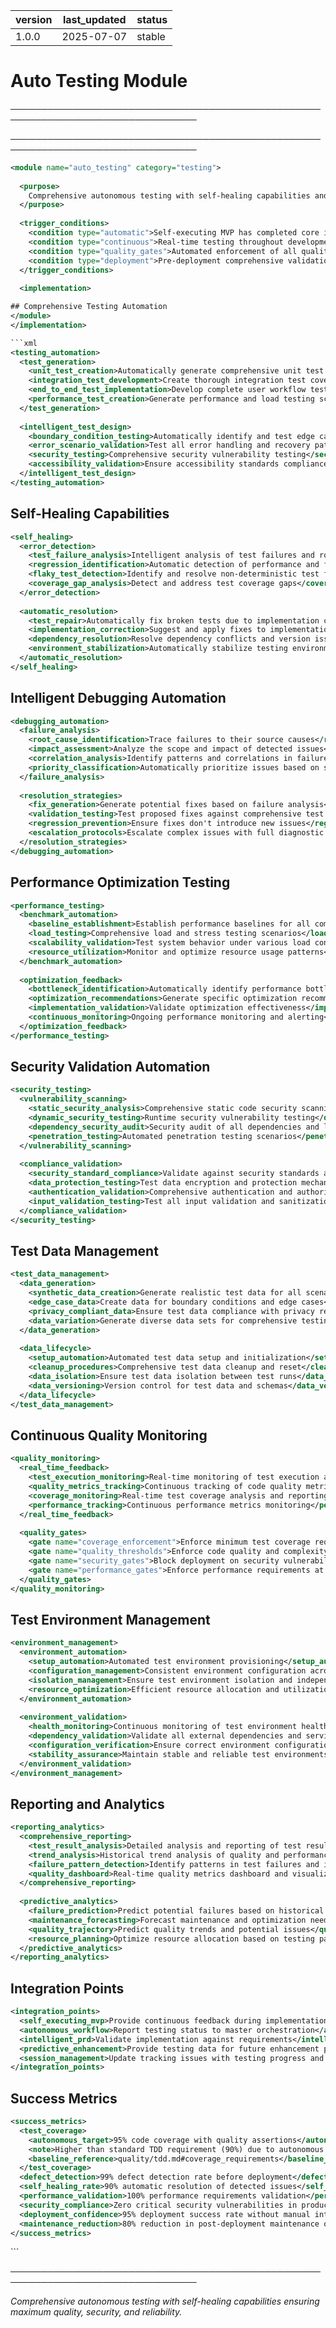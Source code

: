 | version | last_updated | status |
|---------|--------------|--------|
| 1.0.0   | 2025-07-07   | stable |

# Auto Testing Module

────────────────────────────────────────────────────────────────────────────────


────────────────────────────────────────────────────────────────────────────────

```xml
<module name="auto_testing" category="testing">
  
  <purpose>
    Comprehensive autonomous testing with self-healing capabilities and intelligent debugging automation
  </purpose>
  
  <trigger_conditions>
    <condition type="automatic">Self-executing MVP has completed core implementation</condition>
    <condition type="continuous">Real-time testing throughout development process</condition>
    <condition type="quality_gates">Automated enforcement of all quality standards</condition>
    <condition type="deployment">Pre-deployment comprehensive validation</condition>
  </trigger_conditions>
  
  <implementation>

## Comprehensive Testing Automation
</module>
</implementation>

```xml
<testing_automation>
  <test_generation>
    <unit_test_creation>Automatically generate comprehensive unit test suites</unit_test_creation>
    <integration_test_development>Create thorough integration test coverage</integration_test_development>
    <end_to_end_test_implementation>Develop complete user workflow testing</end_to_end_test_implementation>
    <performance_test_creation>Generate performance and load testing scenarios</performance_test_creation>
  </test_generation>
  
  <intelligent_test_design>
    <boundary_condition_testing>Automatically identify and test edge cases</boundary_condition_testing>
    <error_scenario_validation>Test all error handling and recovery paths</error_scenario_validation>
    <security_testing>Comprehensive security vulnerability testing</security_testing>
    <accessibility_validation>Ensure accessibility standards compliance</accessibility_validation>
  </intelligent_test_design>
</testing_automation>
```

## Self-Healing Capabilities

```xml
<self_healing>
  <error_detection>
    <test_failure_analysis>Intelligent analysis of test failures and root causes</test_failure_analysis>
    <regression_identification>Automatic detection of performance and functional regressions</regression_identification>
    <flaky_test_detection>Identify and resolve non-deterministic test failures</flaky_test_detection>
    <coverage_gap_analysis>Detect and address test coverage gaps</coverage_gap_analysis>
  </error_detection>
  
  <automatic_resolution>
    <test_repair>Automatically fix broken tests due to implementation changes</test_repair>
    <implementation_correction>Suggest and apply fixes to implementation code</implementation_correction>
    <dependency_resolution>Resolve dependency conflicts and version issues</dependency_resolution>
    <environment_stabilization>Automatically stabilize testing environments</environment_stabilization>
  </automatic_resolution>
</self_healing>
```

## Intelligent Debugging Automation

```xml
<debugging_automation>
  <failure_analysis>
    <root_cause_identification>Trace failures to their source causes</root_cause_identification>
    <impact_assessment>Analyze the scope and impact of detected issues</impact_assessment>
    <correlation_analysis>Identify patterns and correlations in failures</correlation_analysis>
    <priority_classification>Automatically prioritize issues based on severity</priority_classification>
  </failure_analysis>
  
  <resolution_strategies>
    <fix_generation>Generate potential fixes based on failure analysis</fix_generation>
    <validation_testing>Test proposed fixes against comprehensive test suites</validation_testing>
    <regression_prevention>Ensure fixes don't introduce new issues</regression_prevention>
    <escalation_protocols>Escalate complex issues with full diagnostic context</escalation_protocols>
  </resolution_strategies>
</debugging_automation>
```

## Performance Optimization Testing

```xml
<performance_testing>
  <benchmark_automation>
    <baseline_establishment>Establish performance baselines for all components</baseline_establishment>
    <load_testing>Comprehensive load and stress testing scenarios</load_testing>
    <scalability_validation>Test system behavior under various load conditions</scalability_validation>
    <resource_utilization>Monitor and optimize resource usage patterns</resource_utilization>
  </benchmark_automation>
  
  <optimization_feedback>
    <bottleneck_identification>Automatically identify performance bottlenecks</bottleneck_identification>
    <optimization_recommendations>Generate specific optimization recommendations</optimization_recommendations>
    <implementation_validation>Validate optimization effectiveness</implementation_validation>
    <continuous_monitoring>Ongoing performance monitoring and alerting</continuous_monitoring>
  </optimization_feedback>
</performance_testing>
```

## Security Validation Automation

```xml
<security_testing>
  <vulnerability_scanning>
    <static_security_analysis>Comprehensive static code security scanning</static_security_analysis>
    <dynamic_security_testing>Runtime security vulnerability testing</dynamic_security_testing>
    <dependency_security_audit>Security audit of all dependencies and libraries</dependency_security_audit>
    <penetration_testing>Automated penetration testing scenarios</penetration_testing>
  </vulnerability_scanning>
  
  <compliance_validation>
    <security_standard_compliance>Validate against security standards and frameworks</security_standard_compliance>
    <data_protection_testing>Test data encryption and protection mechanisms</data_protection_testing>
    <authentication_validation>Comprehensive authentication and authorization testing</authentication_validation>
    <input_validation_testing>Test all input validation and sanitization</input_validation_testing>
  </compliance_validation>
</security_testing>
```

## Test Data Management

```xml
<test_data_management>
  <data_generation>
    <synthetic_data_creation>Generate realistic test data for all scenarios</synthetic_data_creation>
    <edge_case_data>Create data for boundary conditions and edge cases</edge_case_data>
    <privacy_compliant_data>Ensure test data compliance with privacy regulations</privacy_compliant_data>
    <data_variation>Generate diverse data sets for comprehensive testing</data_variation>
  </data_generation>
  
  <data_lifecycle>
    <setup_automation>Automated test data setup and initialization</setup_automation>
    <cleanup_procedures>Comprehensive test data cleanup and reset</cleanup_procedures>
    <data_isolation>Ensure test data isolation between test runs</data_isolation>
    <data_versioning>Version control for test data and schemas</data_versioning>
  </data_lifecycle>
</test_data_management>
```

## Continuous Quality Monitoring

```xml
<quality_monitoring>
  <real_time_feedback>
    <test_execution_monitoring>Real-time monitoring of test execution and results</test_execution_monitoring>
    <quality_metrics_tracking>Continuous tracking of code quality metrics</quality_metrics_tracking>
    <coverage_monitoring>Real-time test coverage analysis and reporting</coverage_monitoring>
    <performance_tracking>Continuous performance metrics monitoring</performance_tracking>
  </real_time_feedback>
  
  <quality_gates>
    <gate name="coverage_enforcement">Enforce minimum test coverage requirements (90%+ unit, 80%+ integration)</gate>
    <gate name="quality_thresholds">Enforce code quality and complexity thresholds (cyclomatic complexity < 10)</gate>
    <gate name="security_gates">Block deployment on security vulnerability detection (zero critical/high issues)</gate>
    <gate name="performance_gates">Enforce performance requirements at all stages (p95 < 200ms)</gate>
  </quality_gates>
</quality_monitoring>
```

## Test Environment Management

```xml
<environment_management>
  <environment_automation>
    <setup_automation>Automated test environment provisioning</setup_automation>
    <configuration_management>Consistent environment configuration across test stages</configuration_management>
    <isolation_management>Ensure test environment isolation and independence</isolation_management>
    <resource_optimization>Efficient resource allocation and utilization</resource_optimization>
  </environment_automation>
  
  <environment_validation>
    <health_monitoring>Continuous monitoring of test environment health</health_monitoring>
    <dependency_validation>Validate all external dependencies and services</dependency_validation>
    <configuration_verification>Ensure correct environment configuration</configuration_verification>
    <stability_assurance>Maintain stable and reliable test environments</stability_assurance>
  </environment_validation>
</environment_management>
```

## Reporting and Analytics

```xml
<reporting_analytics>
  <comprehensive_reporting>
    <test_result_analysis>Detailed analysis and reporting of test results</test_result_analysis>
    <trend_analysis>Historical trend analysis of quality and performance metrics</trend_analysis>
    <failure_pattern_detection>Identify patterns in test failures and issues</failure_pattern_detection>
    <quality_dashboard>Real-time quality metrics dashboard and visualization</quality_dashboard>
  </comprehensive_reporting>
  
  <predictive_analytics>
    <failure_prediction>Predict potential failures based on historical data</failure_prediction>
    <maintenance_forecasting>Forecast maintenance and optimization needs</maintenance_forecasting>
    <quality_trajectory>Predict quality trends and potential issues</quality_trajectory>
    <resource_planning>Optimize resource allocation based on testing patterns</resource_planning>
  </predictive_analytics>
</reporting_analytics>
```

## Integration Points

```xml
<integration_points>
  <self_executing_mvp>Provide continuous feedback during implementation</self_executing_mvp>
  <autonomous_workflow>Report testing status to master orchestration</autonomous_workflow>
  <intelligent_prd>Validate implementation against requirements</intelligent_prd>
  <predictive_enhancement>Provide testing data for future enhancement planning</predictive_enhancement>
  <session_management>Update tracking issues with testing progress and results</session_management>
</integration_points>
```

## Success Metrics

```xml
<success_metrics>
  <test_coverage>
    <autonomous_target>95% code coverage with quality assertions</autonomous_target>
    <note>Higher than standard TDD requirement (90%) due to autonomous operation</note>
    <baseline_reference>quality/tdd.md#coverage_requirements</baseline_reference>
  </test_coverage>
  <defect_detection>99% defect detection rate before deployment</defect_detection>
  <self_healing_rate>90% automatic resolution of detected issues</self_healing_rate>
  <performance_validation>100% performance requirements validation</performance_validation>
  <security_compliance>Zero critical security vulnerabilities in production</security_compliance>
  <deployment_confidence>95% deployment success rate without manual intervention</deployment_confidence>
  <maintenance_reduction>80% reduction in post-deployment maintenance overhead</maintenance_reduction>
</success_metrics>
```
<!-- BROKEN EXAMPLE: Unclosed tags: <module>, <implementation> - Agent V24 validation -->

  </implementation>
  
</module>
```

────────────────────────────────────────────────────────────────────────────────

*Comprehensive autonomous testing with self-healing capabilities ensuring maximum quality, security, and reliability.*
